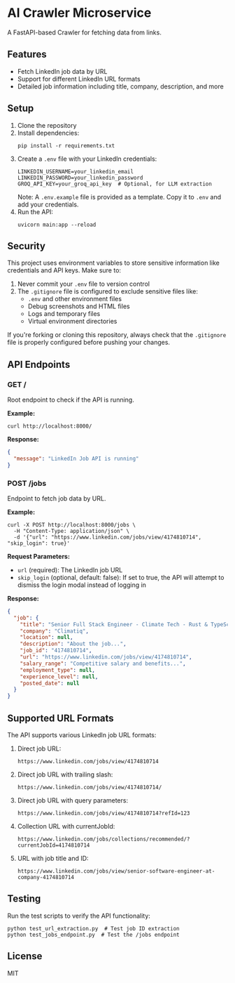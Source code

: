 # AI Crawler Microservice

A FastAPI-based Crawler for fetching data from links.

## Features

- Fetch LinkedIn job data by URL
- Support for different LinkedIn URL formats
- Detailed job information including title, company, description, and more

## Setup

1. Clone the repository
2. Install dependencies:
   ```
   pip install -r requirements.txt
   ```
3. Create a `.env` file with your LinkedIn credentials:
   ```
   LINKEDIN_USERNAME=your_linkedin_email
   LINKEDIN_PASSWORD=your_linkedin_password
   GROQ_API_KEY=your_groq_api_key  # Optional, for LLM extraction
   ```
   Note: A `.env.example` file is provided as a template. Copy it to `.env` and add your credentials.
4. Run the API:
   ```
   uvicorn main:app --reload
   ```

## Security

This project uses environment variables to store sensitive information like credentials and API keys. Make sure to:

1. Never commit your `.env` file to version control
2. The `.gitignore` file is configured to exclude sensitive files like:
   - `.env` and other environment files
   - Debug screenshots and HTML files
   - Logs and temporary files
   - Virtual environment directories

If you're forking or cloning this repository, always check that the `.gitignore` file is properly configured before pushing your changes.

## API Endpoints

### GET /

Root endpoint to check if the API is running.

**Example:**
```
curl http://localhost:8000/
```

**Response:**
```json
{
  "message": "LinkedIn Job API is running"
}
```

### POST /jobs

Endpoint to fetch job data by URL.

**Example:**
```
curl -X POST http://localhost:8000/jobs \
  -H "Content-Type: application/json" \
  -d '{"url": "https://www.linkedin.com/jobs/view/4174810714", "skip_login": true}'
```

**Request Parameters:**
- `url` (required): The LinkedIn job URL
- `skip_login` (optional, default: false): If set to true, the API will attempt to dismiss the login modal instead of logging in

**Response:**
```json
{
  "job": {
    "title": "Senior Full Stack Engineer - Climate Tech - Rust & TypeScript",
    "company": "Climatiq",
    "location": null,
    "description": "About the job...",
    "job_id": "4174810714",
    "url": "https://www.linkedin.com/jobs/view/4174810714",
    "salary_range": "Competitive salary and benefits...",
    "employment_type": null,
    "experience_level": null,
    "posted_date": null
  }
}
```

## Supported URL Formats

The API supports various LinkedIn job URL formats:

1. Direct job URL:
   ```
   https://www.linkedin.com/jobs/view/4174810714
   ```

2. Direct job URL with trailing slash:
   ```
   https://www.linkedin.com/jobs/view/4174810714/
   ```

3. Direct job URL with query parameters:
   ```
   https://www.linkedin.com/jobs/view/4174810714?refId=123
   ```

4. Collection URL with currentJobId:
   ```
   https://www.linkedin.com/jobs/collections/recommended/?currentJobId=4174810714
   ```

5. URL with job title and ID:
   ```
   https://www.linkedin.com/jobs/view/senior-software-engineer-at-company-4174810714
   ```

## Testing

Run the test scripts to verify the API functionality:

```
python test_url_extraction.py  # Test job ID extraction
python test_jobs_endpoint.py  # Test the /jobs endpoint
```

## License

MIT
